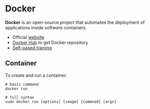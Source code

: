 # Docker

**Docker** is an open-source project that automates the deployment of applications inside software containers.

- Official [website](https://www.docker.com/)
- [Docker Hub](https://hub.docker.com) to get Docker repository
- [Self-pased training](https://training.docker.com/self-paced-training)

## Container

To create and run a container:

    # basic command
    docker run
    
    # full syntax
    sudo docker run [options] [image] [commnad] [args]
